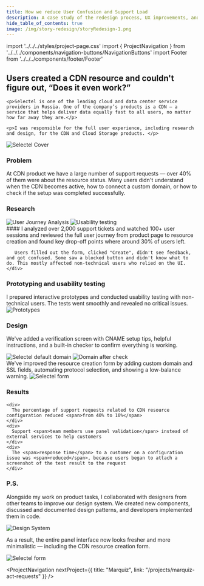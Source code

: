 ```yaml
---
title: How we reduce User Confusion and Support Load
description: A case study of the redesign process, UX improvements, and Design System development at Selectel
hide_table_of_contents: true
image: /img/story-redesign/storyRedesign-1.png
---
```


import '../../../styles/project-page.css'
import { ProjectNavigation } from '../../../components/navigation-buttons/NavigationButtons'
import Footer from '../../../components/footer/Footer'

<article>
<div className="container">

  
# Users created a CDN resource and couldn't figure out, “Does it even work?”
 

<section className="section-margin">
 <div className="columns">
   
    <p>Selectel is one of the leading cloud and data center service providers in Russia. One of the company’s products is a CDN — a service that helps deliver data equally fast to all users, no matter how far away they are.</p>
   
    <p>I was responsible for the full user experience, including research and design, for the CDN and Cloud Storage products. </p> 
  </div>
  <img src="/img/story-redesign/Cover_Selectel.png" alt="Selectel Cover" className="image"/>
  
</section>






<section className="section-margin">

 ### Problem
 At CDN product we have a large number of support requests — over 40% of them were about the resource status. Many users didn't understand when the CDN becomes active, how to connect a custom domain, or how to check if the setup was completed successfully. 

 </section>

<section className="section-margin">

  ### Research

<div className="columns">
    <div>
      <img src="/img/story-redesign/storyRedesign-2.png" alt="User Journey Analysis" className="image"/>
      <img src="/img/story-redesign/storyRedesign-3.png" alt="Usability testing" className="image"/>
    </div>
    <div>
       #### I analyzed over <span> 2,000 support </span> tickets and watched <span> 100+ user sessions </span> and reviewed the full user journey from product page to resource creation and found key drop-off points where around 30% of users left. 

       Users filled out the form, clicked "Create", didn't see feedback, and got confused. Some saw a blocked button and didn't know what to do. This mostly affected non-technical users who relied on the UI.
    </div>
</div>

</section>



<section className="section-margin">

### Prototyping and usability testing

<div className="columns">
I prepared interactive prototypes and conducted usability testing with non-technical users. The tests went smoothly and revealed no critical issues.
</div>

<img src="/img/story-redesign/storyRedesign-5.png" alt="Prototypes" className="image"/>
 

</section>

<section className="section-margin">

  ### Design
   We've added a verification screen with CNAME setup tips, helpful instructions, and a built-in checker to confirm everything is working.


  <div className="columns">
      <img src="/img/story-redesign/Selectel_default_domain.png" alt="Selectel default domain" className="image"/>
      <img src="/img/story-redesign/Selectel_default_domain_after_check.png" alt="Domain after check" className="image"/>
  </div>
</section>

<section className="section-margin">
   We've improved the resource creation form by adding custom domain and SSL fields, automating protocol selection, and showing a low-balance warning.
  

<img src="/img/story-redesign/Selectel_form.png" alt="Selectel form" className="image"/>

</section>

<section className="section-margin">

### Results

  <div className="columns">

    <div>
      The percentage of support requests related to CDN resource configuration reduced <span>from 40% to 10%</span>
    </div>
    <div>
      Support <span>team members use panel validation</span> instead of external services to help customers
    </div>
    <div>
      The <span>response time</span> to a customer on a configuration issue was <span>reduced</span>, because users began to attach a screenshot of the test result to the request
    </div>
  </div>

</section>


<section className="section-margin">

### P.S.

   Alongside my work on product tasks, I collaborated with designers from other teams to improve our design system. We created new components, discussed and documented design patterns, and developers implemented them in code. 
  
<img src="/img/story-redesign/DS.png" alt="Design System" className="image"/>

As a result, the entire panel interface now looks fresher and more minimalistic — including the CDN resource creation form.

<img src="/img/story-redesign/storyRedesign-9.jpg" alt="Selectel form" className="image"/>  
   
 
</section>


<ProjectNavigation nextProject={{ title: "Marquiz", link: "/projects/marquiz-act-requests" }} />


</div>
</article>
<Footer />